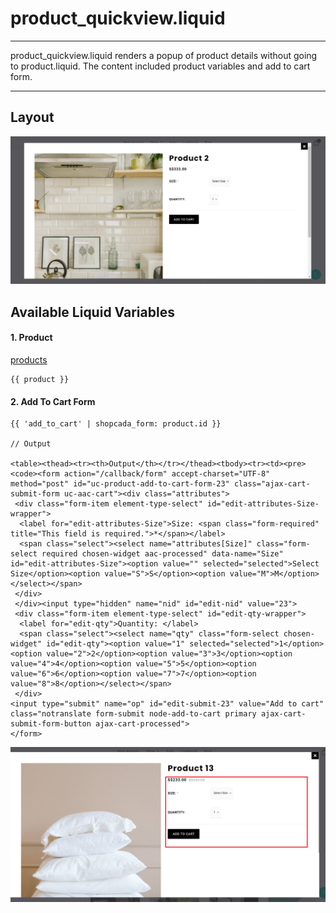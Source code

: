 # product\_quickview.liquid

---

product_quickview.liquid renders a popup of product details without going to product.liquid. The content included product variables and add to cart form.

---


## Layout

![Product Quickview](<../../assets/images/documents/image (64).png>)

## Available Liquid Variables

#### 1. Product

[products](liquid/variables/products.md)

```
{{ product }}
```

#### 2. Add To Cart Form

```
{{ 'add_to_cart' | shopcada_form: product.id }}

// Output

<table><thead><tr><th>Output</th></tr></thead><tbody><tr><td><pre><code><form action="/callback/form" accept-charset="UTF-8" method="post" id="uc-product-add-to-cart-form-23" class="ajax-cart-submit-form uc-aac-cart"><div class="attributes">
 <div class="form-item element-type-select" id="edit-attributes-Size-wrapper">
  <label for="edit-attributes-Size">Size: <span class="form-required" title="This field is required.">*</span></label>
  <span class="select"><select name="attributes[Size]" class="form-select required chosen-widget aac-processed" data-name="Size" id="edit-attributes-Size"><option value="" selected="selected">Select Size</option><option value="S">S</option><option value="M">M</option></select></span>
 </div>
 </div><input type="hidden" name="nid" id="edit-nid" value="23">
 <div class="form-item element-type-select" id="edit-qty-wrapper">
  <label for="edit-qty">Quantity: </label>
  <span class="select"><select name="qty" class="form-select chosen-widget" id="edit-qty"><option value="1" selected="selected">1</option><option value="2">2</option><option value="3">3</option><option value="4">4</option><option value="5">5</option><option value="6">6</option><option value="7">7</option><option value="8">8</option></select></span>
 </div>
<input type="submit" name="op" id="edit-submit-23" value="Add to cart" class="notranslate form-submit node-add-to-cart primary ajax-cart-submit-form-button ajax-cart-processed">
</form>
```

![Add To Cart Form](<../../assets/images/documents/quickviewaddtocartform (1).png>)

